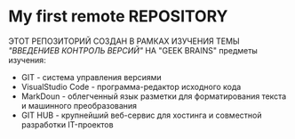# My first remote REPOSITORY

ЭТОТ РЕПОЗИТОРИЙ СОЗДАН В РАМКАХ ИЗУЧЕНИЯ ТЕМЫ *"ВВЕДЕНИЕВ КОНТРОЛЬ ВЕРСИЙ"* НА "GEEK BRAINS"
предметы изучения:
* GIT - система управления версиями
* VisualStudio Code - программа-редактор исходного кода
* MarkDoun - облегченный язык разметки для форматирования текста и машинного преобразования
* GIT HUB - крупнейший веб-сервис для хостинга и совместной разработки IT-проектов
